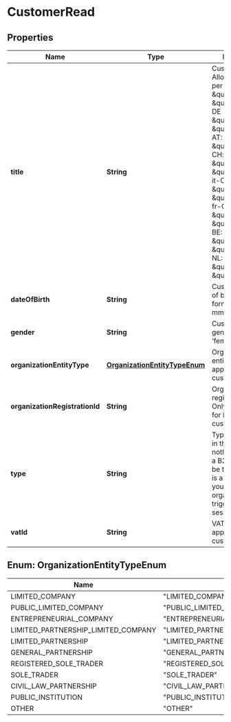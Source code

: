 

# CustomerRead


## Properties

| Name | Type | Description | Notes |
|------------ | ------------- | ------------- | -------------|
|**title** | **String** | Customer’s Title. Allowed values per country: UK - \&quot;Mr\&quot;, \&quot;Ms\&quot; DE - \&quot;Herr\&quot;, \&quot;Frau\&quot; AT: \&quot;Herr, \&quot;Frau\&quot; CH: de-CH: \&quot;Herr, \&quot;Frau\&quot; it-CH: \&quot;Sig.\&quot;, \&quot;Sig.ra\&quot; fr-CH: \&quot;M\&quot;, \&quot;Mme\&quot;  BE: \&quot;Dhr.\&quot;, \&quot;Mevr.\&quot; NL: \&quot;Dhr.\&quot;, \&quot;Mevr.\&quot; |  [optional] |
|**dateOfBirth** | **String** | Customer’s date of birth. The format is ‘yyyy-mm-dd’ |  [optional] |
|**gender** | **String** | Customer’s gender - ‘male’ or ‘female’ |  [optional] |
|**organizationEntityType** | [**OrganizationEntityTypeEnum**](#OrganizationEntityTypeEnum) | Organization entity type. Only applicable for B2B customers. |  [optional] |
|**organizationRegistrationId** | **String** | Organization registration id. Only applicable for B2B customers. |  [optional] |
|**type** | **String** | Type of customer in the session. If nothing is added, a B2C session will be the default. If it is a b2b-session, you should enter organization to trigger a B2B session. |  [optional] |
|**vatId** | **String** | VAT ID. Only applicable for B2B customers. |  [optional] |



## Enum: OrganizationEntityTypeEnum

| Name | Value |
|---- | -----|
| LIMITED_COMPANY | &quot;LIMITED_COMPANY&quot; |
| PUBLIC_LIMITED_COMPANY | &quot;PUBLIC_LIMITED_COMPANY&quot; |
| ENTREPRENEURIAL_COMPANY | &quot;ENTREPRENEURIAL_COMPANY&quot; |
| LIMITED_PARTNERSHIP_LIMITED_COMPANY | &quot;LIMITED_PARTNERSHIP_LIMITED_COMPANY&quot; |
| LIMITED_PARTNERSHIP | &quot;LIMITED_PARTNERSHIP&quot; |
| GENERAL_PARTNERSHIP | &quot;GENERAL_PARTNERSHIP&quot; |
| REGISTERED_SOLE_TRADER | &quot;REGISTERED_SOLE_TRADER&quot; |
| SOLE_TRADER | &quot;SOLE_TRADER&quot; |
| CIVIL_LAW_PARTNERSHIP | &quot;CIVIL_LAW_PARTNERSHIP&quot; |
| PUBLIC_INSTITUTION | &quot;PUBLIC_INSTITUTION&quot; |
| OTHER | &quot;OTHER&quot; |



